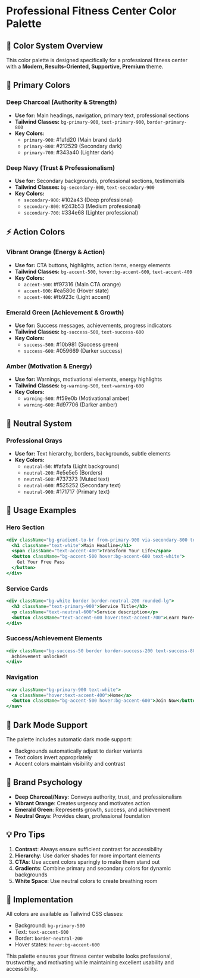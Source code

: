 # Professional Fitness Center Color Palette

## 🎨 Color System Overview

This color palette is designed specifically for a professional fitness center with a **Modern, Results-Oriented, Supportive, Premium** theme.

## 🎯 Primary Colors

### Deep Charcoal (Authority & Strength)
- **Use for:** Main headings, navigation, primary text, professional sections
- **Tailwind Classes:** `bg-primary-900`, `text-primary-900`, `border-primary-800`
- **Key Colors:**
  - `primary-900`: #1a1d20 (Main brand dark)
  - `primary-800`: #212529 (Secondary dark)
  - `primary-700`: #343a40 (Lighter dark)

### Deep Navy (Trust & Professionalism)
- **Use for:** Secondary backgrounds, professional sections, testimonials
- **Tailwind Classes:** `bg-secondary-800`, `text-secondary-900`
- **Key Colors:**
  - `secondary-900`: #102a43 (Deep professional)
  - `secondary-800`: #243b53 (Medium professional)
  - `secondary-700`: #334e68 (Lighter professional)

## ⚡ Action Colors

### Vibrant Orange (Energy & Action)
- **Use for:** CTA buttons, highlights, action items, energy elements
- **Tailwind Classes:** `bg-accent-500`, `hover:bg-accent-600`, `text-accent-400`
- **Key Colors:**
  - `accent-500`: #f97316 (Main CTA orange)
  - `accent-600`: #ea580c (Hover state)
  - `accent-400`: #fb923c (Light accent)

### Emerald Green (Achievement & Growth)
- **Use for:** Success messages, achievements, progress indicators
- **Tailwind Classes:** `bg-success-500`, `text-success-600`
- **Key Colors:**
  - `success-500`: #10b981 (Success green)
  - `success-600`: #059669 (Darker success)

### Amber (Motivation & Energy)
- **Use for:** Warnings, motivational elements, energy highlights
- **Tailwind Classes:** `bg-warning-500`, `text-warning-600`
- **Key Colors:**
  - `warning-500`: #f59e0b (Motivational amber)
  - `warning-600`: #d97706 (Darker amber)

## 🔘 Neutral System

### Professional Grays
- **Use for:** Text hierarchy, borders, backgrounds, subtle elements
- **Key Colors:**
  - `neutral-50`: #fafafa (Light background)
  - `neutral-200`: #e5e5e5 (Borders)
  - `neutral-500`: #737373 (Muted text)
  - `neutral-600`: #525252 (Secondary text)
  - `neutral-900`: #171717 (Primary text)

## 🎨 Usage Examples

### Hero Section
```jsx
<div className="bg-gradient-to-br from-primary-900 via-secondary-800 to-primary-950">
  <h1 className="text-white">Main Headline</h1>
  <span className="text-accent-400">Transform Your Life</span>
  <button className="bg-accent-500 hover:bg-accent-600 text-white">
    Get Your Free Pass
  </button>
</div>
```

### Service Cards
```jsx
<div className="bg-white border border-neutral-200 rounded-lg">
  <h3 className="text-primary-900">Service Title</h3>
  <p className="text-neutral-600">Service description</p>
  <button className="text-accent-600 hover:text-accent-700">Learn More</button>
</div>
```

### Success/Achievement Elements
```jsx
<div className="bg-success-50 border border-success-200 text-success-800">
  Achievement unlocked!
</div>
```

### Navigation
```jsx
<nav className="bg-primary-900 text-white">
  <a className="hover:text-accent-400">Home</a>
  <button className="bg-accent-500 hover:bg-accent-600">Join Now</button>
</nav>
```

## 📱 Dark Mode Support

The palette includes automatic dark mode support:
- Backgrounds automatically adjust to darker variants
- Text colors invert appropriately
- Accent colors maintain visibility and contrast

## 🎯 Brand Psychology

- **Deep Charcoal/Navy**: Conveys authority, trust, and professionalism
- **Vibrant Orange**: Creates urgency and motivates action
- **Emerald Green**: Represents growth, success, and achievement
- **Neutral Grays**: Provides clean, professional foundation

## 💡 Pro Tips

1. **Contrast**: Always ensure sufficient contrast for accessibility
2. **Hierarchy**: Use darker shades for more important elements
3. **CTAs**: Use accent colors sparingly to make them stand out
4. **Gradients**: Combine primary and secondary colors for dynamic backgrounds
5. **White Space**: Use neutral colors to create breathing room

## 🔧 Implementation

All colors are available as Tailwind CSS classes:
- Background: `bg-primary-500`
- Text: `text-accent-600`
- Border: `border-neutral-200`
- Hover states: `hover:bg-accent-600`

This palette ensures your fitness center website looks professional, trustworthy, and motivating while maintaining excellent usability and accessibility.
